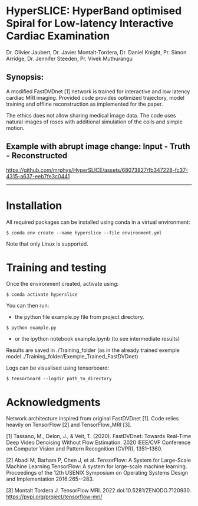 HyperSLICE: HyperBand optimised Spiral for Low-latency Interactive Cardiac Examination
======================================================================================

Dr. Olivier Jaubert, Dr. Javier Montalt-Tordera, Dr. Daniel Knight, Pr.
Simon Arridge, Dr. Jennifer Steeden, Pr. Vivek Muthurangu

Synopsis: 
---------

A modified FastDVDnet \[1\] network is trained for interactive and low latency cardiac MRI imaging.
Provided code provides optimized trajectory, model training and offline reconstruction as implemented for the paper.

The ethics does not allow sharing medical image data. 
The code uses natural images of roses with additional simulation of the coils and simple motion.   

Example with abrupt image change: Input - Truth - Reconstructed
-------

https://github.com/mrphys/HyperSLICE/assets/68073827/fb347228-fc37-4315-a637-eeb7fe3c0441

------------------------------------------------------

Installation
============

All required packages can be installed using conda in a virtual environment:

``` {.console}
$ conda env create --name hyperslice --file environment.yml
```

Note that only Linux is supported.

Training and testing
====================

Once the environment created, activate using:

``` {.console}
$ conda activate hyperslice
```

You can then run:

-   the python file example.py file from project directory.

``` {.console}
$ python example.py
```

-   or the ipython notebook example.ipynb (to see intermediate results)

Results are saved in ./Training\_folder (as in the already trained
exemple model ./Training\_folder/Exemple\_Trained\_FastDVDnet)

Logs can be visualised using tensorboard:

``` {.console}
$ tensorboard --logdir path_to_directory
```

Acknowledgments
===============

Network architecture inspired from original FastDVDnet \[1\].
Code relies heavily on TensorFlow \[2\] and TensorFlow\_MRI \[3\].

\[1\] ​​Tassano, M., Delon, J., & Veit, T. (2020). FastDVDnet: Towards Real-Time Deep Video Denoising Without Flow Estimation. 2020 IEEE/CVF Conference on Computer Vision and Pattern Recognition (CVPR), 1351–1360.

\[2\] Abadi M, Barham P, Chen J, et al. TensorFlow: A System for Large-Scale Machine Learning TensorFlow: A system for large-scale machine learning. Proceedings of the 12th USENIX Symposium on Operating Systems Design and Implementation 2016:265--283.

\[3\] Montalt Tordera J. TensorFlow MRI. 2022 doi:10.5281/ZENODO.7120930.
https://pypi.org/project/tensorflow-mri/
